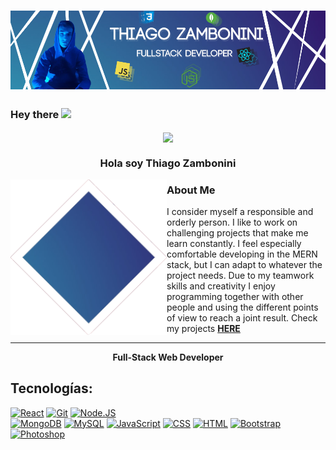 # [![Thiago Zambonini Header](https://github.com/Remojs/Remojs/blob/master/BANNER-GH.png)](https://www.linkedin.com/in/thiago-zambonini)


### Hey there <img src="https://media.giphy.com/media/hvRJCLFzcasrR4ia7z/giphy.gif" width="25px">

<p align="center" width="600">
   <img align="center" width="400" src="https://i.pinimg.com/originals/b0/c8/19/b0c81961153a56eab83cf03d862345af.gif" />
   <h3 align="center">Hola soy Thiago Zambonini</h3>
</p>

<p>
  <img width="250" align='left' src="https://github.com/Remojs/Remojs/blob/master/aaa.png">
</p>
 
### About Me

I consider myself a responsible and orderly person. I like to work on challenging projects that make me learn constantly. I feel especially comfortable developing in the MERN stack, but I can adapt to whatever the project needs. Due to my teamwork skills and creativity I enjoy programming together with other people and using the different points of view to reach a joint result. Check my projects <strong> <a href='https://github.com/Remojs?tab=repositories'> HERE </a>  </strong>

 ---
 
<p align="center"> <strong>  Full-Stack Web Developer </strong> </p>

## Tecnologías:
[![React](https://img.shields.io/badge/iOS-999999?style=for-the-badge&logo=react&logoColor=white&labelColor=101010)]()
[![Git](https://img.shields.io/badge/Swift-FA7343?style=for-the-badge&logo=git&logoColor=white&labelColor=101010)]()
[![Node.JS](https://img.shields.io/badge/Node.JS-339933?style=for-the-badge&logo=node.js&logoColor=white&labelColor=101010)]()
</br>
[![MongoDB](https://img.shields.io/badge/MongoDB-47A248?style=for-the-badge&logo=mongodb&logoColor=white&labelColor=101010)]()
[![MySQL](https://img.shields.io/badge/MySQL-4479A1?style=for-the-badge&logo=mysql&logoColor=white&labelColor=101010)]()
[![JavaScript](https://img.shields.io/badge/JavaScript-F7DF1E?style=for-the-badge&logo=javascript&logoColor=white&labelColor=101010)]()
[![CSS](https://img.shields.io/badge/AWS-232F3E?style=for-the-badge&logo=css&logoColor=white&labelColor=101010)]()
[![HTML](https://img.shields.io/badge/Google_Cloud-4285F4?style=for-the-badge&logo=html&logoColor=white&labelColor=101010)]()
[![Bootstrap](https://img.shields.io/badge/Google_Cloud-4285F4?style=for-the-badge&logo=bootstrap&logoColor=white&labelColor=101010)]()
[![Photoshop](https://img.shields.io/badge/Firebase-FFCA28?style=for-the-badge&logo=photoshop&logoColor=white&labelColor=101010)]()
</br>



